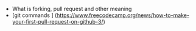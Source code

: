 - What is forking, pull request and other meaning  
- [git commands ]  (https://www.freecodecamp.org/news/how-to-make-your-first-pull-request-on-github-3/)
